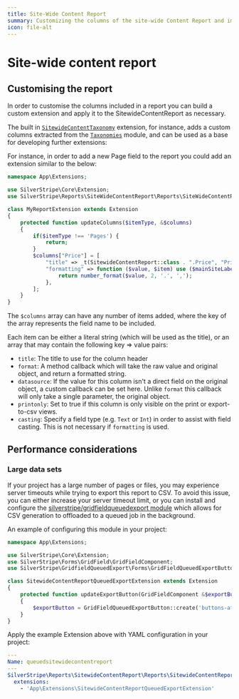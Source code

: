 ```yaml
---
title: Site-Wide Content Report
summary: Customizing the columns of the site-wide Content Report and improvoing performance of large datasets
icon: file-alt
---
```


# Site-wide content report

## Customising the report

In order to customise the columns included in a report you can build a custom extension and apply it to the
SitewideContentReport as necessary.

The built in [`SitewideContentTaxonomy`](api:SilverStripe\Reports\SiteWideContentReport\Extensions\SitewideContentTaxonomy) extension, for instance, adds a custom columns extracted from the [`Taxonomies`](https://docs.silverstripe.org/en/optional_features/taxonomies/) module, and can be used as a base for developing further extensions:

For instance, in order to add a new Page field to the report you could add an extension similar to the below:

```php
namespace App\Extensions;

use SilverStripe\Core\Extension;
use SilverStripe\Reports\SiteWideContentReport\Reports\SiteWideContentReport;

class MyReportExtension extends Extension
{
    protected function updateColumns($itemType, &$columns)
    {
        if($itemType !== 'Pages') {
            return;
        }
        $columns["Price"] = [
            "title" => _t(SitewideContentReport::class . ".Price", "Price"),
            "formatting" => function ($value, $item) use ($mainSiteLabel) {
                return number_format($value, 2, '.', ',');
            },
        ];
    }
}
```

The `$columns` array can have any number of items added, where the key of the array represents the
field name to be included.

Each item can be either a literal string (which will be used as the title), or an array that may contain
the following key => value pairs:

 * `title`: The title to use for the column header
 * `format`: A method callback which will take the raw value and original object, and return a formatted
    string.
 * `datasource`: If the value for this column isn't a direct field on the original object, a custom callback
   can be set here. Unlike `format` this callback will only take a single parameter, the original object.
 * `printonly`: Set to true if this column is only visible on the print or export-to-csv views.
 * `casting`: Specify a field type (e.g. `Text` or `Int`) in order to assist with field casting. This is not
    necessary if `formatting` is used.

## Performance considerations

### Large data sets

If your project has a large number of pages or files, you may experience server timeouts while trying to export
this report to CSV. To avoid this issue, you can either increase your server timeout limit, or you can install
and configure the [silverstripe/gridfieldqueuedexport module](https://github.com/silverstripe/silverstripe-gridfieldqueuedexport)
which allows for CSV generation to offloaded to a queued job in the background.

An example of configuring this module in your project:

```php
namespace App\Extensions;

use SilverStripe\Core\Extension;
use SilverStripe\Forms\GridField\GridFieldComponent;
use SilverStripe\GridfieldQueuedExport\Forms\GridFieldQueuedExportButton;

class SitewideContentReportQueuedExportExtension extends Extension
{
    protected function updateExportButton(GridFieldComponent &$exportButton)
    {
        $exportButton = GridFieldQueuedExportButton::create('buttons-after-left');
    }
}
```

Apply the example Extension above with YAML configuration in your project:

```yml
---
Name: queuedsitewidecontentreport
---
SilverStripe\Reports\SitewideContentReport\Reports\SitewideContentReport:
  extensions:
    - 'App\Extensions\SitewideContentReportQueuedExportExtension'
```

